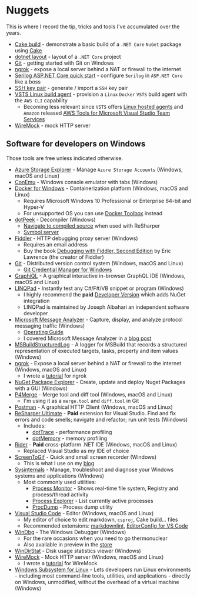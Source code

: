 # Nuggets

This is where I record the tip, tricks and tools I've accumulated over the years.

- [Cake build][cake-build] - demonstrate a basic build of a `.NET Core` `NuGet` package using [Cake][cake]
- [dotnet layout][dotnet-layout] - layout of a `.NET Core` project
- [Git][git-tutotial] - getting started with Git on Windows
- [ngrok][ngrok-tutorial] - expose a local server behind a NAT or firewall to the internet
- [Serilog ASP.NET Core quick start][serilog-aspnet-core] - configure `Serilog` in `ASP.NET Core` like a boss
- [SSH key pair][ssh-key-pair] - generate / import a `SSH` key pair
- [VSTS Linux build agent][vsts-linux-agent] - provision a `Linux` `Docker` `VSTS` build agent with the `AWS CLI` capability
  - Becoming less relevant since `VSTS` offers [Linux hosted agents][linux-hosted-agents] and `Amazon` released [AWS Tools for Microsoft Visual Studio Team Services][aws-tools]
- [WireMock][wire-mock-tutorial] - mock HTTP server

## Software for developers on Windows

Those tools are free unless indicated otherwise.

- [Azure Storage Explorer][azure-storage-explorer] - Manage `Azure Storage Accounts` (Windows, macOS and Linux)
- [ConEmu][con-emu] - Windows console emulator with tabs (Windows)
- [Docker for Windows][docker-windows] - Containerization platform (Windows, macOS and Linux)
  - Requires Microsoft Windows 10 Professional or Enterprise 64-bit and Hyper-V
  - For unsupported OS you can use [Docker Toolbox][docker-toolbox] instead
- [dotPeek][dot-peek] - Decompiler (Windows)
  - [Navigate to compiled source][dot-peek-navigate-compiled] when used with ReSharper
  - [Symbol server][dot-peek-symbol-server]
- [Fiddler][fiddler] - HTTP debugging proxy server (Windows)
  - Requires an email address
  - Buy the book [Debugging with Fiddler, Second Edition][debugging-with-fiddler] by Eric Lawrence (the creator of Fiddler)
- [Git][git] - Distributed version control system (Windows, macOS and Linux)
  - [Git Credential Manager for Windows][git-credential-manager]
- [GraphiQL][graphi-ql] - A graphical interactive in-browser GraphQL IDE (Windows, macOS and Linux)
- [LINQPad][linq-pad] - Instantly test any C#/F#/VB snippet or program (Windows)
  - I highly recommend the **paid** [Developer Version][linq-pad-developer] which adds NuGet integration
  - LINQPad is maintained by Joseph Albahari an independent software developer
- [Microsoft Message Analyzer][microsoft-message-analyzer] - Capture, display, and analyze protocol messaging traffic (Windows)
  - [Operating Guide][microsoft-message-analyzer-operating-guide]
  - I covered Microsoft Message Analyzer in a [blog post][blog-netsh]
- [MSBuildStructuredLog][ms-build-structured-log] - A logger for MSBuild that records a structured representation of executed targets, tasks, property and item values (Windows)
- [ngrok][ngrok] - Expose a local server behind a NAT or firewall to the internet (Windows, macOS and Linux)
  - I wrote a [tutorial][ngrok-tutorial] for ngrok
- [NuGet Package Explorer][nuget-package-explorer] - Create, update and deploy Nuget Packages with a GUI (Windows)
- [P4Merge][p4-merge] - Merge tool and diff tool (Windows, macOS and Linux)
  - I'm using it as a `merge.tool` and `diff.tool` in Git
- [Postman][postman] - A graphical HTTP Client (Windows, macOS and Linux)
- [ReSharper Ultimate][resharper-ultimate] - **Paid** extension for Visual Studio. Find and fix errors and code smells; navigate and refactor; run unit tests (Windows)
  - Includes:
    - [dotTrace][dot-trace] - performance profiling
    - [dotMemory][dot-memory] - memory profiling
- [Rider][rider] - **Paid** cross-platform .NET IDE (Windows, macOS and Linux)
  - Replaced Visual Studio as my IDE of choice
- [ScreenToGif][screen-to-gif] - Quick and small screen recorder (Windows)
  - This is what I use on my [blog][blog]
- [Sysinternals][sysinternals] - Manage, troubleshoot and diagnose your Windows systems and applications (Windows)
  - Most commonly used utilities:
    - [Process Monitor][procmon] - Shows real-time file system, Registry and process/thread activity
    - [Process Explorer][process-explorer] - List currently active processes
    - [ProcDump][proc-dump] - Process dump utility
- [Visual Studio Code][visual-studio-code] - Editor (Windows, macOS and Linux)
  - My editor of choice to edit markdown, `csproj`, Cake build... files
  - Recommended extensions: [markdownlint][markdownlint], [EditorConfig for VS Code][editor-config]
- [WinDbg][win-dbg] - The Windows Debugger (Windows)
  - For the rare occasions when you need to go thermonuclear
  - Also available in preview in the [store][win-dbg-store]
- [WinDirStat][win-dir-stat] - Disk usage statistics viewer (Windows)
- [WireMock][wire-mock] - Mock HTTP server (Windows, macOS and Linux)
  - I wrote a [tutorial][wire-mock-tutorial] for WireMock
- [Windows Subsystem for Linux][wsl] - Lets developers run Linux environments - including most command-line tools, utilities, and applications - directly on Windows, unmodified, without the overhead of a virtual machine (Windows)

[linux-hosted-agents]: https://github.com/Microsoft/vsts-agent-docker/blob/master/ubuntu/16.04/standard/Dockerfile
[aws-tools]: https://marketplace.visualstudio.com/items?itemName=AmazonWebServices.aws-vsts-tools
[cake-build]: https://github.com/gabrielweyer/cake-build
[cake]: https://cakebuild.net/
[ngrok-tutorial]: ngrok/README.md
[serilog-aspnet-core]: serilog-aspnet-core/README.md
[vsts-linux-agent]: https://github.com/gabrielweyer/vsts-linux-build-agent
[wire-mock-tutorial]: wire-mock/README.md
[azure-storage-explorer]: https://azure.microsoft.com/en-au/features/storage-explorer/
[con-emu]: https://conemu.github.io/
[docker-windows]: https://store.docker.com/editions/community/docker-ce-desktop-windows
[docker-toolbox]: https://docs.docker.com/toolbox/overview/
[dot-peek]: https://www.jetbrains.com/decompiler/
[fiddler]: https://www.telerik.com/fiddler
[debugging-with-fiddler]: https://gumroad.com/l/dwf2/
[dot-peek-symbol-server]: https://www.jetbrains.com/help/decompiler/Using_product_as_a_Symbol_Server.html
[dot-peek-navigate-compiled]: https://www.jetbrains.com/help/decompiler/Navigation_and_Search__Navigating_to_External_Sources.html
[git]: https://git-scm.com/downloads
[git-credential-manager]: https://github.com/Microsoft/Git-Credential-Manager-for-Windows
[graphi-ql]: https://github.com/graphql/graphiql
[linq-pad]: https://www.linqpad.net/
[linq-pad-developer]: https://www.linqpad.net/Purchase.aspx
[nuget-package-explorer]: https://github.com/NuGetPackageExplorer/NuGetPackageExplorer
[ngrok]: https://ngrok.com/
[p4-merge]: https://www.perforce.com/products/helix-core-apps/merge-diff-tool-p4merge
[postman]: https://www.getpostman.com/
[resharper-ultimate]: https://www.jetbrains.com/dotnet/
[dot-trace]: https://www.jetbrains.com/help/profiler/Introduction.html
[dot-memory]: https://www.jetbrains.com/help/dotmemory/Introduction.html
[rider]: https://www.jetbrains.com/rider/
[screen-to-gif]: http://www.screentogif.com/
[blog]: https://gabrielweyer.github.io/
[sysinternals]: https://docs.microsoft.com/en-us/sysinternals/
[procmon]: https://docs.microsoft.com/en-us/sysinternals/downloads/procmon
[process-explorer]: https://docs.microsoft.com/en-us/sysinternals/downloads/process-explorer
[proc-dump]: https://docs.microsoft.com/en-us/sysinternals/downloads/procdump
[visual-studio-code]: https://code.visualstudio.com/
[markdownlint]: https://marketplace.visualstudio.com/items?itemName=DavidAnson.vscode-markdownlint
[editor-config]: https://marketplace.visualstudio.com/items?itemName=EditorConfig.EditorConfig
[win-dbg]: https://developer.microsoft.com/en-us/windows/hardware/download-windbg
[win-dbg-store]: https://www.microsoft.com/en-au/store/p/windbg-preview/9pgjgd53tn86
[win-dir-stat]: https://windirstat.net/
[wire-mock]: http://wiremock.org/
[microsoft-message-analyzer]: https://www.microsoft.com/en-au/download/details.aspx?id=44226
[microsoft-message-analyzer-operating-guide]: https://technet.microsoft.com/en-us/library/jj649776.aspx
[blog-netsh]: https://gabrielweyer.github.io/2016/07/16/capture-network-packets-with-netsh/
[wsl]: https://docs.microsoft.com/en-us/windows/wsl/install-win10
[git-tutotial]: git/README.md
[ms-build-structured-log]: https://github.com/KirillOsenkov/MSBuildStructuredLog
[ssh-key-pair]: ssh-key-pair/README.md
[dotnet-layout]: dotnet-layout/README.md
